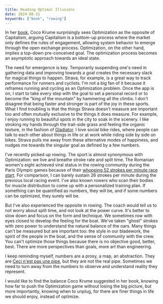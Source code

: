 ```yaml
---
title: Reading Optimal Illusions
date: 2024-08-31
keywords: ["book", "rowing"]
---
```


In her [book](https://www.penguinrandomhouse.com/books/670624/optimal-illusions-by-coco-krumme/), Coco Krume surprisingly sees Optimization as the opposite of Capitalism, arguing Capitalism is a bottom-up process where the market only defines the rules of engagement, allowing system behavior to emerge through the open exchange process. Optimization, on the other hand, implies a top-down pre-conceived goal. The optimization process becomes an asymptotic approach towards an ideal state.

The need for emergence is key. Temporarily suspending one's need in gathering data and improving towards a goal creates the necessary slack for magical things to happen. Strava, for example, is a great way to track performance for runners and cyclists. I'm not a big fan of it because it reframes running and cycling as an Optimization problem. Once the app is on, I start to take every step with the goal to set a personal record or to become the "king of the mountain" by hammering all the climbs. I don't disagree that being faster and stronger is part of the joy in these sports. What I find troubling is that the things Strava doesn't measure are important too and often mutually exclusive to the things it does measure. For example, I enjoy running to beautiful spots in the city to soak in the scenery. I like stroking my hands through the trail-side grass and feeling the organic texture, in the fashion of [Gladiator](https://youtu.be/enGTk409iQk?si=NfiQQmggQSpyC261). I love social bike rides, where people can talk to each other about things in life or at work while riding side by side on bikes. Strava pulls me away from these alternative modes of happiness, and nudges me towards the singular goal as defined by a few numbers.

I've recently picked up rowing. The sport is almost synonymous with Optimization: we live and breathe stroke rate and split time. The Romanian women's eight achieved viral status in the rowing community during the Paris Olympic games because of their [whopping 52 strokes per minute race start](https://youtu.be/N2kUaYo0lEE?si=nifmTpiCL6tJ382h). For comparison, I can barely sustain 26 strokes per minute during the previous local racing event. I've also known rowers who scan their bodies for muscle distribution to come up with a personalized training plan. If something can be quantified as numbers, they will be, and if some numbers can be optimized, they surely will be.

But I've also experienced the opposite in rowing. The coach would tell us to not worry about split time, and not look at the power curve. It's better to slow down and focus on the form and technique. We sometimes row with eyes closed to develop the feeling for the boat. We've taken "ghost" strokes with zero power to understand the natural balance of the oars. Many things can't be measured but are important too: the style in our bladework, the spirit of the people in the boat, and the sense of community with the crew. You can't optimize those things because there is no objective good, better, best. There are more perspectives than goals, more art than engineering.

I keep reminding myself, numbers are a proxy, a map, an abstraction. They are [Ceci n'est pas une pipe](https://en.wikipedia.org/wiki/The_Treachery_of_Images), but they are not the real pipe. Sometimes we need to turn away from the numbers to observe and understand reality they represent.

I would like to find the balance Coco Krume suggested in her book, knowing how far to push the Optimization game without losing the big picture, but more importantly, knowing when to unplug, for there are finer things in life we should enjoy, instead of optimize.
